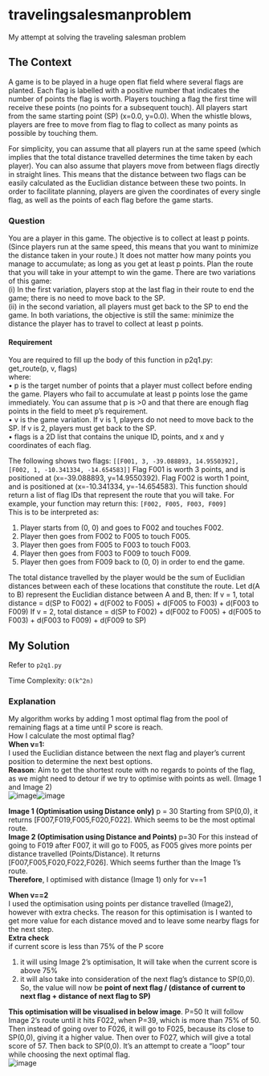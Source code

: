 # travelingsalesmanproblem
My attempt at solving the traveling salesman problem

## The Context
A game is to be played in a huge open flat field where several flags are
planted. Each flag is labelled with a positive number that indicates the
number of points the flag is worth. Players touching a flag the first time will
receive these points (no points for a subsequent touch). All players start
from the same starting point (SP) (x=0.0, y=0.0). When the whistle blows,
players are free to move from flag to flag to collect as many points as
possible by touching them. <br>

For simplicity, you can assume that all players run at the same speed (which implies that the total
distance travelled determines the time taken by each player). You can also assume that players
move from between flags directly in straight lines. This means that the distance between two flags
can be easily calculated as the Euclidian distance between these two points. In order to facilitate
planning, players are given the coordinates of every single flag, as well as the points of each flag
before the game starts.

### Question
You are a player in this game. The objective is to collect at least p points. (Since players run at the
same speed, this means that you want to minimize the distance taken in your route.) It does not
matter how many points you manage to accumulate; as long as you get at least p points. Plan the
route that you will take in your attempt to win the game. There are two variations of this game:<br>
(i) In the first variation, players stop at the last flag in their route to end the game; there
is no need to move back to the SP.<br>
(ii) in the second variation, all players must get back to the SP to end the game.
In both variations, the objective is still the same: minimize the distance the player has to travel to
collect at least p points.


#### Requirement
You are required to fill up the body of this function in p2q1.py:<br>
get_route(p, v, flags)<br>
where:<br>
• p is the target number of points that a player must collect before ending the game. Players
who fail to accumulate at least p points lose the game immediately. You can assume that
p is >0 and that there are enough flag points in the field to meet p’s requirement.<br>
• v is the game variation. If v is 1, players do not need to move back to the SP. If v is 2, players
must get back to the SP. <br>
• flags is a 2D list that contains the unique ID, points, and x and y coordinates of each flag.<br>

The following shows two flags:
`[[F001, 3, -39.088893, 14.9550392], [F002, 1, -10.341334, -14.654583]]`
Flag F001 is worth 3 points, and is positioned at (x=-39.088893, y=14.9550392). Flag F002
is worth 1 point, and is positioned at (x=-10.341334, y=-14.654583).
This function should return a list of flag IDs that represent the route that you will take. For example,
your function may return this:
`[F002, F005, F003, F009]`
<br>
This is to be interpreted as:
1) Player starts from (0, 0) and goes to F002 and touches F002.
2) Player then goes from F002 to F005 to touch F005.
3) Player then goes from F005 to F003 to touch F003.
4) Player then goes from F003 to F009 to touch F009.
5) Player then goes from F009 back to (0, 0) in order to end the game.

The total distance travelled by the player would be the sum of Euclidian distances between each
of these locations that constitute the route. Let d(A to B) represent the Euclidian distance between
A and B, then:
If v = 1, total distance =
d(SP to F002) + d(F002 to F005) + d(F005 to F003) + d(F003 to F009)
If v = 2, total distance =
d(SP to F002) + d(F002 to F005) + d(F005 to F003) + d(F003 to F009) + d(F009 to SP)

## My Solution

Refer to `p2q1.py`

Time Complexity: `O(k^2n)`

### Explanation 
My algorithm works by adding 1 most optimal flag from the pool of remaining flags at a time until P score is reach. <br>
How I calculate the most optimal flag?<br>
**When v=1:**<br>
I used the Euclidian distance between the next flag
 and player’s current position to determine the next
best options. <br>
**Reason**: Aim to get the shortest route with no regards
to points of the flag, as we might need to detour if we
try to optimise with points as well. (Image 1 and Image 2) <br>
![image](https://user-images.githubusercontent.com/56392203/111672688-2dfbb380-8855-11eb-8865-daafc0e8bc96.png)![image](https://user-images.githubusercontent.com/56392203/111672700-30f6a400-8855-11eb-908f-4c32a93375fa.png)

**Image 1 (Optimisation using Distance only)** p = 30
Starting from SP(0,0), it returns [F007,F019,F005,F020,F022].
Which seems to be the most optimal route. <br>
**Image 2 (Optimisation using Distance and Points)** p=30
For this instead of going to F019 after F007, it will go to F005,
as F005 gives more points per distance travelled (Points/Distance).
It returns [F007,F005,F020,F022,F026]. Which seems further than
the Image 1’s route. <br>
**Therefore**, I optimised with distance (Image 1) only for v==1

**When v==2**<br>
I used the optimisation using points per distance travelled (Image2), however with extra checks. The reason for this optimisation is I wanted to get more value for each distance moved and to leave some nearby flags for the next step.<br>
**Extra check**<br>
if current score is less than 75% of the P score
1) it will using Image 2’s optimisation, It will take 
when the current score is above 75%
2) it will also take into consideration of the next flag’s
distance to SP(0,0). So, the value will now be **point of next flag / (distance of current to next flag + distance of next flag to SP)** 

**This optimisation will be visualised in below image**. P=50
It will follow Image 2’s route until it hits F022, when P=39, which is more than 75% of 50. Then instead of going over to F026, it will go to F025, because its close to SP(0,0), giving it a higher value. Then over to F027, which will give a total score of 57. Then back to SP(0,0). It’s an attempt to create a “loop” tour while choosing the next optimal flag.<br> ![image](https://user-images.githubusercontent.com/56392203/111673189-b11d0980-8855-11eb-964a-71e57e646a44.png)




